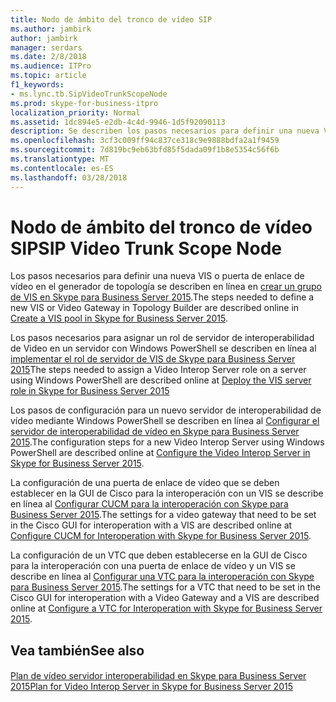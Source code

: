 ```yaml
---
title: Nodo de ámbito del tronco de vídeo SIP
ms.author: jambirk
author: jambirk
manager: serdars
ms.date: 2/8/2018
ms.audience: ITPro
ms.topic: article
f1_keywords:
- ms.lync.tb.SipVideoTrunkScopeNode
ms.prod: skype-for-business-itpro
localization_priority: Normal
ms.assetid: 1dc894e5-e2db-4c4d-9946-1d5f92090113
description: Se describen los pasos necesarios para definir una nueva VIS o puerta de enlace de vídeo en el generador de topología en línea en crear un grupo de VIS en Skype para Business Server 2015.
ms.openlocfilehash: 3cf3c009ff94c837ce318c9e9888bdfa2a1f9459
ms.sourcegitcommit: 7d819bc9eb63bfd85f5dada09f1b8e5354c56f6b
ms.translationtype: MT
ms.contentlocale: es-ES
ms.lasthandoff: 03/28/2018
---
```

# <a name="sip-video-trunk-scope-node"></a><span data-ttu-id="9606a-103">Nodo de ámbito del tronco de vídeo SIP</span><span class="sxs-lookup"><span data-stu-id="9606a-103">SIP Video Trunk Scope Node</span></span>
 
<span data-ttu-id="9606a-104">Los pasos necesarios para definir una nueva VIS o puerta de enlace de vídeo en el generador de topología se describen en línea en [crear un grupo de VIS en Skype para Business Server 2015](../../deploy/deploy-video-interop-server/create-a-vis-pool.md).</span><span class="sxs-lookup"><span data-stu-id="9606a-104">The steps needed to define a new VIS or Video Gateway in Topology Builder are described online in [Create a VIS pool in Skype for Business Server 2015](../../deploy/deploy-video-interop-server/create-a-vis-pool.md).</span></span>
  
<span data-ttu-id="9606a-105">Los pasos necesarios para asignar un rol de servidor de interoperabilidad de Video en un servidor con Windows PowerShell se describen en línea al [implementar el rol de servidor de VIS de Skype para Business Server 2015](../../deploy/deploy-video-interop-server/deploy-the-vis-server-role.md)</span><span class="sxs-lookup"><span data-stu-id="9606a-105">The steps needed to assign a Video Interop Server role on a server using Windows PowerShell are described online at [Deploy the VIS server role in Skype for Business Server 2015](../../deploy/deploy-video-interop-server/deploy-the-vis-server-role.md)</span></span>
  
<span data-ttu-id="9606a-106">Los pasos de configuración para un nuevo servidor de interoperabilidad de vídeo mediante Windows PowerShell se describen en línea al [Configurar el servidor de interoperabilidad de vídeo en Skype para Business Server 2015](../../deploy/deploy-video-interop-server/configure-the-vis.md).</span><span class="sxs-lookup"><span data-stu-id="9606a-106">The configuration steps for a new Video Interop Server using Windows PowerShell are described online at [Configure the Video Interop Server in Skype for Business Server 2015](../../deploy/deploy-video-interop-server/configure-the-vis.md).</span></span>
  
 <span data-ttu-id="9606a-107">La configuración de una puerta de enlace de vídeo que se deben establecer en la GUI de Cisco para la interoperación con un VIS se describe en línea al [Configurar CUCM para la interoperación con Skype para Business Server 2015](../../deploy/deploy-video-interop-server/configure-cucm-for-interoperation.md).</span><span class="sxs-lookup"><span data-stu-id="9606a-107">The settings for a video gateway that need to be set in the Cisco GUI for interoperation with a VIS are described online at [Configure CUCM for Interoperation with Skype for Business Server 2015](../../deploy/deploy-video-interop-server/configure-cucm-for-interoperation.md).</span></span>
  
 <span data-ttu-id="9606a-108">La configuración de un VTC que deben establecerse en la GUI de Cisco para la interoperación con una puerta de enlace de vídeo y un VIS se describe en línea al [Configurar una VTC para la interoperación con Skype para Business Server 2015](../../deploy/deploy-video-interop-server/configure-a-vtc-for-interoperation.md).</span><span class="sxs-lookup"><span data-stu-id="9606a-108">The settings for a VTC that need to be set in the Cisco GUI for interoperation with a Video Gateway and a VIS are described online at [Configure a VTC for Interoperation with Skype for Business Server 2015](../../deploy/deploy-video-interop-server/configure-a-vtc-for-interoperation.md).</span></span>
  
## <a name="see-also"></a><span data-ttu-id="9606a-109">Vea también</span><span class="sxs-lookup"><span data-stu-id="9606a-109">See also</span></span>

#### 

[<span data-ttu-id="9606a-110">Plan de vídeo servidor interoperabilidad en Skype para Business Server 2015</span><span class="sxs-lookup"><span data-stu-id="9606a-110">Plan for Video Interop Server in Skype for Business Server 2015</span></span>](../../plan-your-deployment/video-interop-server.md)

